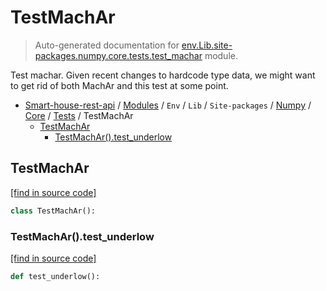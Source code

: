 # TestMachAr

> Auto-generated documentation for [env.Lib.site-packages.numpy.core.tests.test_machar](..\..\..\..\..\..\..\env\Lib\site-packages\numpy\core\tests\test_machar.py) module.

Test machar. Given recent changes to hardcode type data, we might want to get
rid of both MachAr and this test at some point.

- [Smart-house-rest-api](..\..\..\..\..\..\README.md#description) / [Modules](..\..\..\..\..\..\MODULES.md#smart-house-rest-api-modules) / `Env` / `Lib` / `Site-packages` / [Numpy](..\..\index.md#numpy) / [Core](..\index.md#core) / [Tests](index.md#tests) / TestMachAr
    - [TestMachAr](#testmachar)
        - [TestMachAr().test_underlow](#testmachartest_underlow)

## TestMachAr

[[find in source code]](..\..\..\..\..\..\..\env\Lib\site-packages\numpy\core\tests\test_machar.py#L11)

```python
class TestMachAr():
```

### TestMachAr().test_underlow

[[find in source code]](..\..\..\..\..\..\..\env\Lib\site-packages\numpy\core\tests\test_machar.py#L22)

```python
def test_underlow():
```
